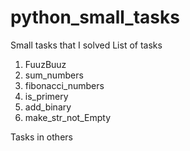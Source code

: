 # python_small_tasks
Small tasks that I solved
List of tasks
1. FuuzBuuz
2. sum_numbers
3. fibonacci_numbers
4. is_primery
5. add_binary
6. make_str_not_Empty

Tasks in others

